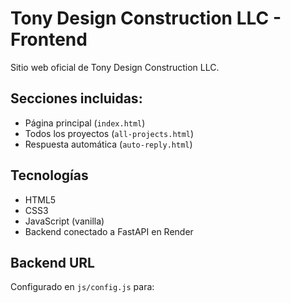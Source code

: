 # Tony Design Construction LLC - Frontend

Sitio web oficial de Tony Design Construction LLC.

## Secciones incluidas:
- Página principal (`index.html`)
- Todos los proyectos (`all-projects.html`)
- Respuesta automática (`auto-reply.html`)

## Tecnologías
- HTML5
- CSS3
- JavaScript (vanilla)
- Backend conectado a FastAPI en Render

## Backend URL
Configurado en `js/config.js` para:
